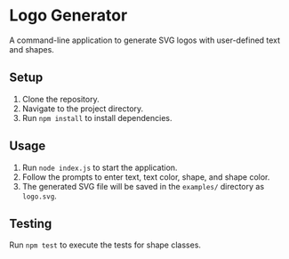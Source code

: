 # Logo Generator

A command-line application to generate SVG logos with user-defined text and shapes.

## Setup

1. Clone the repository.
2. Navigate to the project directory.
3. Run `npm install` to install dependencies.

## Usage

1. Run `node index.js` to start the application.
2. Follow the prompts to enter text, text color, shape, and shape color.
3. The generated SVG file will be saved in the `examples/` directory as `logo.svg`.

## Testing

Run `npm test` to execute the tests for shape classes.

